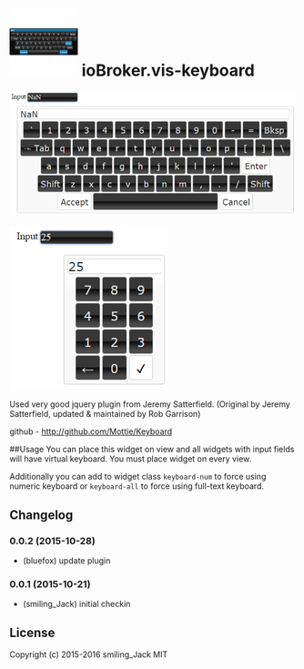 ![Logo](admin/keyboard.png)
ioBroker.vis-keyboard
============


![Screenshot](img/widgets.png)

![Screenshot](img/numpad.png)

Used very good jquery plugin from Jeremy Satterfield. (Original by Jeremy Satterfield, updated & maintained by Rob Garrison)

github - http://github.com/Mottie/Keyboard

##Usage
You can place this widget on view and all widgets with input fields will have virtual keyboard. You must place widget on every view.

Additionally you can add to widget class ```keyboard-num``` to force using numeric keyboard or ```keyboard-all``` to force using full-text keyboard.

## Changelog

### 0.0.2 (2015-10-28)
- (bluefox) update plugin

### 0.0.1 (2015-10-21)
- (smiling_Jack) initial checkin

## License
 Copyright (c) 2015-2016 smiling_Jack
 MIT
